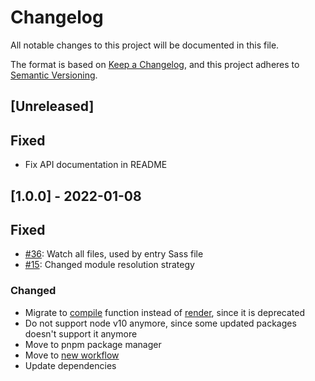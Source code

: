 # Changelog
All notable changes to this project will be documented in this file.

The format is based on [Keep a Changelog](https://keepachangelog.com/en/1.0.0/),
and this project adheres to [Semantic Versioning](https://semver.org/spec/v2.0.0.html).

## [Unreleased]
## Fixed
- Fix API documentation in README

## [1.0.0] - 2022-01-08
## Fixed
- [#36](https://github.com/koluch/esbuild-plugin-sass/pull/36): Watch all files, used by entry Sass file
- [#15](https://github.com/koluch/esbuild-plugin-sass/pull/15): Changed module resolution strategy

### Changed
- Migrate to [compile](https://sass-lang.com/documentation/js-api/modules#compile) function instead of [render](https://sass-lang.com/documentation/js-api/modules#render), since it is deprecated
- Do not support node v10 anymore, since some updated packages doesn't support it anymore
- Move to pnpm package manager
- Move to [new workflow](https://thomaspoignant.medium.com/simple-git-flow-who-works-dac82430e484) 
- Update dependencies
